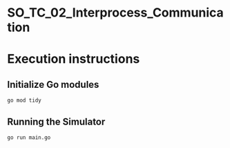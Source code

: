 # SO_TC_02_Interprocess_Communication

# Execution instructions

## Initialize Go modules

```go mod tidy``` 

## Running the Simulator

```go run main.go```